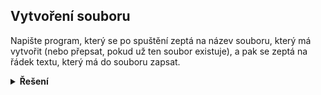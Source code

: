 ## Vytvoření souboru

Napište program, který se po spuštění zeptá na název souboru, který má vytvořit (nebo přepsat, pokud už ten soubor existuje), a pak se zeptá na řádek textu, který má do souboru zapsat.

<details>
<summary><b>Řešení</b></summary>


```python
jmeno_souboru = input('Zadej nazev souboru: ')
radek = input('co chceš zapsat?: ')

with open(jmeno_souboru, 'w', encoding='utf-8') as f:
    f.write(radek)
```


</details>
